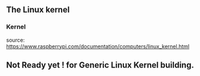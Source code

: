 

## The Linux kernel
### Kernel

source: https://www.raspberrypi.com/documentation/computers/linux_kernel.html







## Not Ready yet ! for Generic Linux Kernel building.
